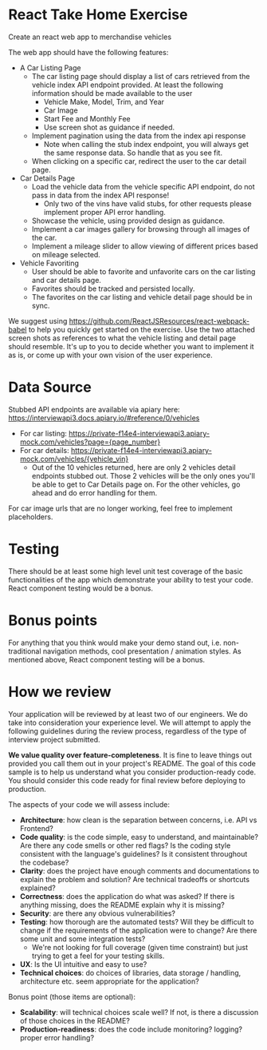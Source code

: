 # React Take Home Exercise

Create an react web app to merchandise vehicles

The web app should have the following features:
* A Car Listing Page
  * The car listing page should display a list of cars retrieved from the vehicle index API endpoint provided. At least the following information should be made available to the user
    * Vehicle Make, Model, Trim, and Year
    * Car Image
    * Start Fee and Monthly Fee
    * Use screen shot as guidance if needed.
  * Implement pagination using the data from the index api response
    * Note when calling the stub index endpoint, you will always get the same response data. So handle that as you see fit.
  * When clicking on a specific car, redirect the user to the car detail page.
* Car Details Page
  * Load the vehicle data from the vehicle specific API endpoint, do not pass in data from the index API response!
    * Only two of the vins have valid stubs, for other requests please implement proper API error handling.
  * Showcase the vehicle, using provided design as guidance.
  * Implement a car images gallery for browsing through all images of the car.
  * Implement a mileage slider to allow viewing of different prices based on mileage selected.
* Vehicle Favoriting
  * User should be able to favorite and unfavorite cars on the car listing and car details page.
  * Favorites should be tracked and persisted locally.
  * The favorites on the car listing and vehicle detail page should be in sync.

We suggest using https://github.com/ReactJSResources/react-webpack-babel to help you quickly get started on the exercise.
Use the two attached screen shots as references to what the vehicle listing and detail page should resemble. It's up to you to decide whether you want to implement it as is, or come up with your own vision of the user experience.

# Data Source
Stubbed API endpoints are available via apiary here:
https://interviewapi3.docs.apiary.io/#reference/0/vehicles
  * For car listing: https://private-f14e4-interviewapi3.apiary-mock.com/vehicles?page={page_number}
  * For car details: https://private-f14e4-interviewapi3.apiary-mock.com/vehicles/{vehicle_vin}
    * Out of the 10 vehicles returned, here are only 2 vehicles detail endpoints stubbed out.  Those 2 vehicles will be the only ones you'll be able to get to Car Details page on. For the other vehicles, go ahead and do error handling for them.

For car image urls that are no longer working, feel free to implement placeholders.

# Testing
There should be at least some high level unit test coverage of the basic functionalities of the app which demonstrate your ability to test your code.
React component testing would be a bonus.

# Bonus points
For anything that you think would make your demo stand out, i.e. non-traditional navigation methods, cool presentation / animation styles.
As mentioned above, React component testing will be a bonus.

# How we review
Your application will be reviewed by at least two of our engineers.  We do take into consideration your experience level. We will attempt to apply the following guidelines during the review process, regardless of the type of interview project submitted.

**We value quality over feature-completeness**. It is fine to leave things out provided you call them out in your project's README. The goal of this code sample is to help us understand what you consider production-ready code. You should consider this code ready for final review before deploying to production.

The aspects of your code we will assess include:
* **Architecture**: how clean is the separation between concerns, i.e. API vs Frontend?
* **Code quality**: is the code simple, easy to understand, and maintainable?  Are there any code smells or other red flags? Is the coding style consistent with the language's guidelines? Is it consistent throughout the codebase?
* **Clarity**: does the project have enough comments and documentations to explain the problem and solution? Are technical tradeoffs or shortcuts explained?
* **Correctness**: does the application do what was asked? If there is anything missing, does the README explain why it is missing?
* **Security**: are there any obvious vulnerabilities?
* **Testing**: how thorough are the automated tests? Will they be difficult to change if the requirements of the application were to change? Are there some unit and some integration tests?
  * We're not looking for full coverage (given time constraint) but just trying to get a feel for your testing skills.
* **UX**: Is the UI intuitive and easy to use?
* **Technical choices**: do choices of libraries, data storage / handling, architecture etc. seem appropriate for the application?

Bonus point (those items are optional):

* **Scalability**: will technical choices scale well? If not, is there a discussion of those choices in the README?
* **Production-readiness**: does the code include monitoring? logging? proper error handling?